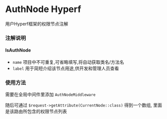 # AuthNode Hyperf

用户Hyperf框架的权限节点注解

### 注解说明

#### IsAuthNode

* `name` 项目中不可重复,可省略填写,将自动获取类名/方法名
* `label` 用于简短介绍该节点用途,供开发和管理人员查看

### 使用方法

需要在全局中间件里添加 `AuthNodeMiddleware`

随后可通过 `$request->getAttribute(CurrentNode::class)` 得到一个数组, 里面是该路由所包含的权限节点列表
